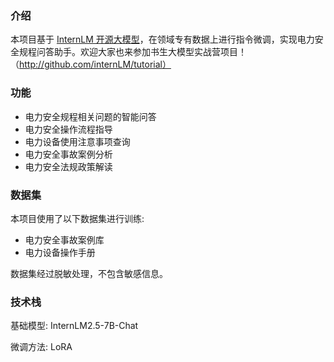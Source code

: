 ### 介绍

本项目基于 [InternLM 开源大模型](https://github.com/InternLM/InternLM)，在领域专有数据上进行指令微调，实现电力安全规程问答助手。欢迎大家也来参加书生大模型实战营项目！（http://github.com/internLM/tutorial）

### 功能

- 电力安全规程相关问题的智能问答
- 电力安全操作流程指导
- 电力设备使用注意事项查询
- 电力安全事故案例分析
- 电力安全法规政策解读

### 数据集

本项目使用了以下数据集进行训练:

- 电力安全事故案例库
- 电力设备操作手册

数据集经过脱敏处理，不包含敏感信息。

### 技术栈

基础模型: InternLM2.5-7B-Chat

微调方法: LoRA

